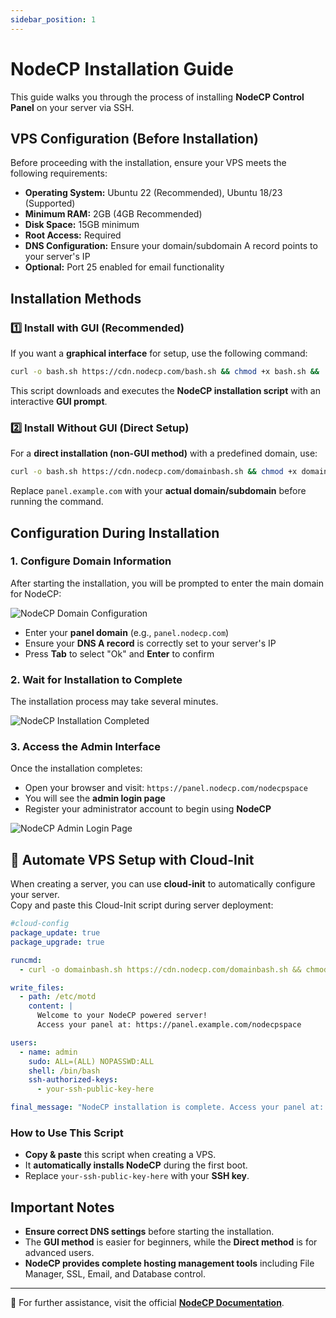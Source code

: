 ```yaml
---
sidebar_position: 1
---
```


# NodeCP Installation Guide

This guide walks you through the process of installing **NodeCP Control Panel** on your server via SSH.

## VPS Configuration (Before Installation)

Before proceeding with the installation, ensure your VPS meets the following requirements:

- **Operating System:** Ubuntu 22 (Recommended), Ubuntu 18/23 (Supported)
- **Minimum RAM:** 2GB (4GB Recommended)
- **Disk Space:** 15GB minimum
- **Root Access:** Required
- **DNS Configuration:** Ensure your domain/subdomain A record points to your server's IP
- **Optional:** Port 25 enabled for email functionality

## Installation Methods

### 1️⃣ Install with GUI (Recommended)
If you want a **graphical interface** for setup, use the following command:

```bash
curl -o bash.sh https://cdn.nodecp.com/bash.sh && chmod +x bash.sh && ./bash.sh
```

This script downloads and executes the **NodeCP installation script** with an interactive **GUI prompt**.

### 2️⃣ Install Without GUI (Direct Setup)
For a **direct installation (non-GUI method)** with a predefined domain, use:

```bash
curl -o bash.sh https://cdn.nodecp.com/domainbash.sh && chmod +x domainbash.sh && ./domainbash.sh -hostdomain panel.example.com
```

Replace `panel.example.com` with your **actual domain/subdomain** before running the command.

## Configuration During Installation

### 1. Configure Domain Information

After starting the installation, you will be prompted to enter the main domain for NodeCP:

![NodeCP Domain Configuration](/img/screens/screen1.png)

- Enter your **panel domain** (e.g., `panel.nodecp.com`)
- Ensure your **DNS A record** is correctly set to your server's IP
- Press **Tab** to select "Ok" and **Enter** to confirm

### 2. Wait for Installation to Complete

The installation process may take several minutes.

![NodeCP Installation Completed](/img/screens/screen2.png)

### 3. Access the Admin Interface

Once the installation completes:

- Open your browser and visit: `https://panel.nodecp.com/nodecpspace`
- You will see the **admin login page**
- Register your administrator account to begin using **NodeCP**

![NodeCP Admin Login Page](/img/screens/screen3.png)

## 🚀 Automate VPS Setup with Cloud-Init

When creating a server, you can use **cloud-init** to automatically configure your server.  
Copy and paste this Cloud-Init script during server deployment:

```yaml
#cloud-config
package_update: true
package_upgrade: true

runcmd:
  - curl -o domainbash.sh https://cdn.nodecp.com/domainbash.sh && chmod +x domainbash.sh && ./domainbash.sh -hostdomain panel.example.com

write_files:
  - path: /etc/motd
    content: |
      Welcome to your NodeCP powered server!
      Access your panel at: https://panel.example.com/nodecpspace

users:
  - name: admin
    sudo: ALL=(ALL) NOPASSWD:ALL
    shell: /bin/bash
    ssh-authorized-keys:
      - your-ssh-public-key-here

final_message: "NodeCP installation is complete. Access your panel at: https://panel.example.com/nodecpspace"

```

### **How to Use This Script**
- **Copy & paste** this script when creating a VPS.
- It **automatically installs NodeCP** during the first boot.
- Replace `your-ssh-public-key-here` with your **SSH key**.

## Important Notes

- **Ensure correct DNS settings** before starting the installation.
- The **GUI method** is easier for beginners, while the **Direct method** is for advanced users.
- **NodeCP provides complete hosting management tools** including File Manager, SSL, Email, and Database control.

---

🔹 For further assistance, visit the official **[NodeCP Documentation](https://documentation.nodecp.com)**.
